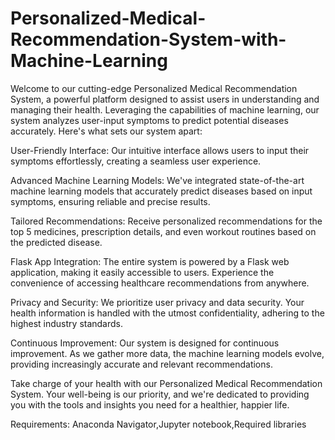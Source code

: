 # Personalized-Medical-Recommendation-System-with-Machine-Learning       
Welcome to our cutting-edge Personalized Medical Recommendation System, a powerful platform designed to assist users in understanding and managing their health. Leveraging the capabilities of machine learning, our system analyzes user-input symptoms to predict potential diseases accurately. Here's what sets our system apart:
    
User-Friendly Interface: Our intuitive interface allows users to input their symptoms effortlessly, creating a seamless user experience.

Advanced Machine Learning Models: We've integrated state-of-the-art machine learning models that accurately predict diseases based on input symptoms, ensuring reliable and precise results.

Tailored Recommendations: Receive personalized recommendations for the top 5 medicines, prescription details, and even workout routines based on the predicted disease.

Flask App Integration: The entire system is powered by a Flask web application, making it easily accessible to users. Experience the convenience of accessing healthcare recommendations from anywhere.

Privacy and Security: We prioritize user privacy and data security. Your health information is handled with the utmost confidentiality, adhering to the highest industry standards.

Continuous Improvement: Our system is designed for continuous improvement. As we gather more data, the machine learning models evolve, providing increasingly accurate and relevant recommendations.

Take charge of your health with our Personalized Medical Recommendation System. Your well-being is our priority, and we're dedicated to providing you with the tools and insights you need for a healthier, happier life.

Requirements: Anaconda Navigator,Jupyter notebook,Required libraries 
